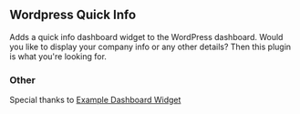## Wordpress Quick Info

Adds a quick info dashboard widget to the WordPress dashboard.
Would you like to display your company info or any other details? Then this plugin is what you're looking for.

### Other

Special thanks to [Example Dashboard Widget](https://codex.wordpress.org/Example_Dashboard_Widget)
